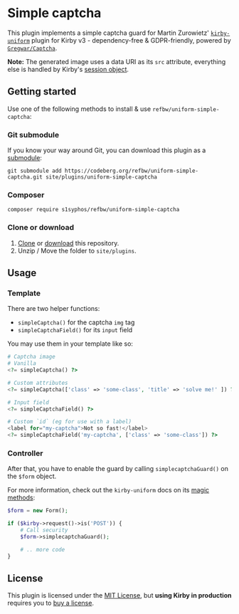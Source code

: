 # Simple captcha

This plugin implements a simple captcha guard for Martin Zurowietz' [`kirby-uniform`](https://github.com/mzur/kirby-uniform) plugin for Kirby v3 - dependency-free & GDPR-friendly, powered by [`Gregwar/Captcha`](https://github.com/Gregwar/Captcha).

**Note:** The generated image uses a data URI as its `src` attribute, everything else is handled by Kirby's [session object](https://getkirby.com/docs/reference/objects/cms/app/session).


## Getting started

Use one of the following methods to install & use `refbw/uniform-simple-captcha`:


### Git submodule

If you know your way around Git, you can download this plugin as a [submodule](https://github.com/blog/2104-working-with-submodules):

```text
git submodule add https://codeberg.org/refbw/uniform-simple-captcha.git site/plugins/uniform-simple-captcha
```


### Composer

```text
composer require s1syphos/refbw/uniform-simple-captcha
```


### Clone or download

1. [Clone](https://codeberg.org/refbw/uniform-simple-captcha.git) or [download](https://codeberg.org/refbw/uniform-simple-captcha/archive/main.zip) this repository.
2. Unzip / Move the folder to `site/plugins`.


## Usage

### Template

There are two helper functions:

- `simpleCaptcha()` for the captcha `img` tag
- `simpleCaptchaField()` for its `input` field

You may use them in your template like so:

```php
# Captcha image
# Vanilla
<?= simpleCaptcha() ?>

# Custom attributes
<?= simpleCaptcha(['class' => 'some-class', 'title' => 'solve me!' ]) ?>

# Input field
<?= simpleCaptchaField() ?>

# Custom `id` (eg for use with a label)
<label for="my-captcha">Not so fast!</label>
<?= simpleCaptchaField('my-captcha', ['class' => 'some-class']) ?>
```


### Controller

After that, you have to enable the guard by calling `simplecaptchaGuard()` on the `$form` object.

For more information, check out the `kirby-uniform` docs on its [magic methods](https://kirby-uniform.readthedocs.io/en/latest/guards/guards/#magic-methods):

```php
$form = new Form();

if ($kirby->request()->is('POST')) {
    # Call security
    $form->simplecaptchaGuard();

    # .. more code
}
```


## License

This plugin is licensed under the [MIT License](LICENSE), but **using Kirby in production** requires you to [buy a license](https://getkirby.com/buy).
